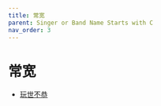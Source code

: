 ```yaml
---
title: 常宽
parent: Singer or Band Name Starts with C
nav_order: 3
---
```


# 常宽

- [玩世不恭](/lyrics/Chang_Kuan/wanshibugong)